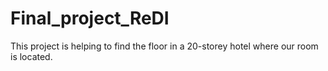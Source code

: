 # Final_project_ReDI
This project is helping to find the floor in a 20-storey hotel where our room is located.
